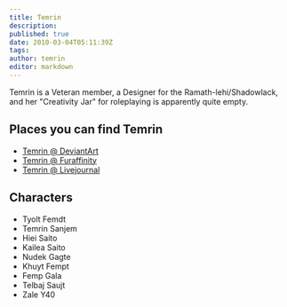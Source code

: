 ```yaml
---
title: Temrin
description:
published: true
date: 2010-03-04T05:11:39Z
tags:
author: temrin
editor: markdown
---
```


Temrin is a Veteran member, a Designer for the Ramath-lehi/Shadowlack, and her "Creativity Jar" for roleplaying is apparently quite empty.

## Places you can find Temrin

- [Temrin @ DeviantArt](https://www.temrin.deviantart.com)
- [Temrin @ Furaffinity](https://www.furaffinity.net/user/temrin)
- [Temrin @ Livejournal](https://www.temrin.livejournal.com)

## Characters

- Tyolt Femdt
- Temrin Sanjem
- Hiei Saito
- Kailea Saito
- Nudek Gagte
- Khuyt Fempt
- Femp Gala
- Telbaj Saujt
- Zale Y40